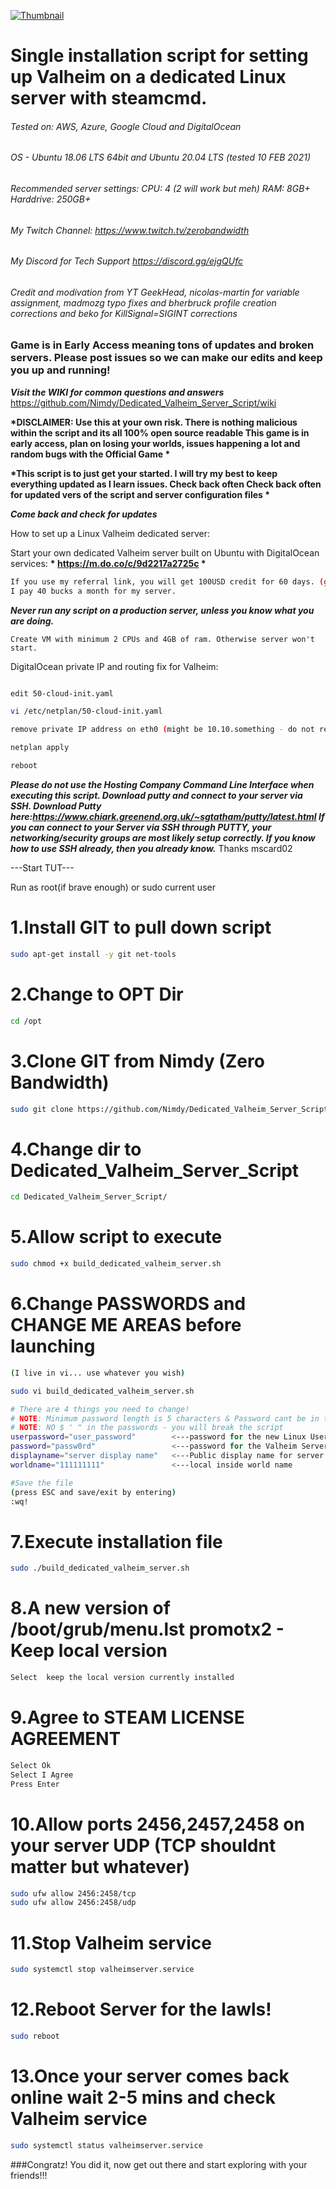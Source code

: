[![Thumbnail](https://img.youtube.com/vi/0YPLf7Bw5W4/0.jpg)](https://www.youtube.com/watch?v=0YPLf7Bw5W4)

# Single installation script for setting up Valheim on a dedicated Linux server with steamcmd.
###### Tested on: AWS, Azure, Google Cloud and DigitalOcean
###### OS - Ubuntu 18.06 LTS 64bit and Ubuntu 20.04 LTS (tested 10 FEB 2021)
###### Recommended server settings:  CPU: 4 (2 will work but meh)  RAM: 8GB+  Harddrive: 250GB+
###### My Twitch Channel: https://www.twitch.tv/zerobandwidth
###### My Discord for Tech Support https://discord.gg/ejgQUfc
###### Credit and modivation from YT GeekHead, nicolas-martin for variable assignment, madmozg typo fixes and bherbruck profile creation corrections and beko for KillSignal=SIGINT corrections

### Game is in Early Access meaning tons of updates and broken servers. Please post issues so we can make our edits and keep you up and running!
__*Visit the WIKI for common questions and answers*__
https://github.com/Nimdy/Dedicated_Valheim_Server_Script/wiki

__*DISCLAIMER:  Use this at your own risk.  There is nothing malicious within the script and its all 100% open source readable 
This game is in early access, plan on losing your worlds, issues happening a lot and random bugs with the Official Game    *__    
                                                                                                                    
__*This script is to just get your started.  I will try my best to keep everything updated as I learn issues. Check back often 
                 Check back often for updated vers of the script and server configuration files *__                          

__*Come back and check for updates*__




How to set up a Linux Valheim dedicated server:

Start your own dedicated Valheim server built on Ubuntu with DigitalOcean services:
__* https://m.do.co/c/9d2217a2725c *__
```sh
If you use my referral link, you will get 100USD credit for 60 days. (good way to test your dedicated server)
I pay 40 bucks a month for my server.
```

__*Never run any script on a production server, unless you know what you are doing.*__

```
Create VM with minimum 2 CPUs and 4GB of ram. Otherwise server won't start.
```

DigitalOcean private IP and routing fix for Valheim:
```sh

edit 50-cloud-init.yaml

vi /etc/netplan/50-cloud-init.yaml

remove private IP address on eth0 (might be 10.10.something - do not remove your public IP the same one you use to SSH into the server or access it)

netplan apply

reboot
```

__*Please do not use the Hosting Company Command Line Interface when executing this script. 
Download putty and connect to your server via SSH. Download Putty here:https://www.chiark.greenend.org.uk/~sgtatham/putty/latest.html
If you can connect to your Server via SSH through PUTTY, your networking/security groups are most likely setup correctly.
If you know how to use SSH already, then you already know.*__  Thanks mscard02


---Start TUT---


Run as root(if brave enough) or sudo current user 


1.Install GIT to pull down script
=
```sh
sudo apt-get install -y git net-tools
```
2.Change to OPT Dir
=
```sh
cd /opt
```
3.Clone GIT from Nimdy (Zero Bandwidth)
=
```sh
sudo git clone https://github.com/Nimdy/Dedicated_Valheim_Server_Script.git
```
4.Change dir to Dedicated_Valheim_Server_Script
=
```sh
cd Dedicated_Valheim_Server_Script/
```
5.Allow script to execute
=
```sh
sudo chmod +x build_dedicated_valheim_server.sh
```

6.Change PASSWORDS and CHANGE ME AREAS before launching
=
```sh
(I live in vi... use whatever you wish)

sudo vi build_dedicated_valheim_server.sh

# There are 4 things you need to change!
# NOTE: Minimum password length is 5 characters & Password cant be in the server name.
# NOTE: NO $ ' " in the passwords - you will break the script 
userpassword="user_password"        <---password for the new Linux User it creates
password="passw0rd"                 <---password for the Valheim Server Access
displayname="server display name"   <---Public display name for server
worldname="111111111"               <---local inside world name

#Save the file
(press ESC and save/exit by entering)
:wq!
```

7.Execute installation file
=
```sh
sudo ./build_dedicated_valheim_server.sh
```
8.A new version of /boot/grub/menu.lst promotx2 - Keep local version
=
```sh
Select  keep the local version currently installed
```
9.Agree to STEAM LICENSE AGREEMENT
=
```sh
Select Ok
Select I Agree
Press Enter
```
10.Allow ports 2456,2457,2458 on your server UDP (TCP shouldnt matter but whatever)
=
```sh
sudo ufw allow 2456:2458/tcp
sudo ufw allow 2456:2458/udp
```
11.Stop Valheim service
=
```sh
sudo systemctl stop valheimserver.service
```
12.Reboot Server for the lawls!
=
```sh
sudo reboot
```

13.Once your server comes back online wait 2-5 mins and check Valheim service
=
```sh
sudo systemctl status valheimserver.service
```

###Congratz! You did it, now get out there and start exploring with your friends!!!
